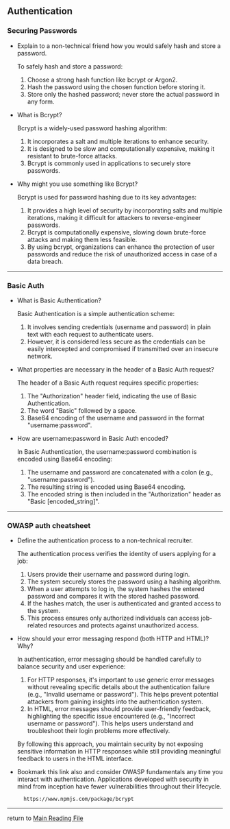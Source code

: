 ## Authentication
### Securing Passwords

- Explain to a non-technical friend how you would safely hash and store a password.

    To safely hash and store a password:

    1. Choose a strong hash function like bcrypt or Argon2.
    2. Hash the password using the chosen function before storing it.
    3. Store only the hashed password; never store the actual password in any form.


- What is Bcrypt?

    Bcrypt is a widely-used password hashing algorithm:

   1.  It incorporates a salt and multiple iterations to enhance security.
   2. It is designed to be slow and computationally expensive, making it resistant to brute-force attacks.
   3. Bcrypt is commonly used in applications to securely store passwords.


- Why might you use something like Bcrypt?

    Bcrypt is used for password hashing due to its key advantages:

    1. It provides a high level of security by incorporating salts and multiple iterations, making it difficult for attackers to reverse-engineer passwords.
    2. Bcrypt is computationally expensive, slowing down brute-force attacks and making them less feasible.
    3. By using bcrypt, organizations can enhance the protection of user passwords and reduce the risk of unauthorized access in case of a data breach.


---


### Basic Auth

- What is Basic Authentication?

    Basic Authentication is a simple authentication scheme:

    1. It involves sending credentials (username and password) in plain text with each request to authenticate users.
    2. However, it is considered less secure as the credentials can be easily intercepted and compromised if transmitted over an insecure network.




- What properties are necessary in the header of a Basic Auth request?

    The header of a Basic Auth request requires specific properties:

    1. The "Authorization" header field, indicating the use of Basic Authentication.
    2. The word "Basic" followed by a space.
    3. Base64 encoding of the username and password in the format "username:password".




- How are username:password in Basic Auth encoded?


    In Basic Authentication, the username:password combination is encoded using Base64 encoding:

    1. The username and password are concatenated with a colon (e.g., "username:password").
    2. The resulting string is encoded using Base64 encoding.
    3. The encoded string is then included in the "Authorization" header as "Basic [encoded_string]".
---
### OWASP auth cheatsheet
- Define the authentication process to a non-technical recruiter.

    The authentication process verifies the identity of users applying for a job:

    1. Users provide their username and password during login.
    2. The system securely stores the password using a hashing algorithm.
    3. When a user attempts to log in, the system hashes the entered password and compares it with the stored hashed password.
    4. If the hashes match, the user is authenticated and granted access to the system.
    5. This process ensures only authorized individuals can access job-related resources and protects against unauthorized access.


- How should your error messaging respond (both HTTP and HTML)? Why?


    In authentication, error messaging should be handled carefully to balance security and user experience:

    1. For HTTP responses, it's important to use generic error messages without revealing specific details about the authentication failure (e.g., "Invalid username or password"). This helps prevent potential attackers from gaining insights into the authentication system.
    2. In HTML, error messages should provide user-friendly feedback, highlighting the specific issue encountered (e.g., "Incorrect username or password"). This helps users understand and troubleshoot their login problems more effectively.

    By following this approach, you maintain security by not exposing sensitive information in HTTP responses while still providing meaningful feedback to users in the HTML interface.


- Bookmark this link also and consider OWASP fundamentals any time you interact with authentication. Applications developed with security in mind from inception have fewer vulnerabilities throughout their lifecycle.

        https://www.npmjs.com/package/bcrypt




----------------------
return to [Main Reading File](./README.md)
